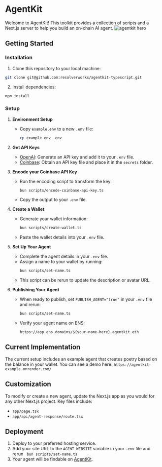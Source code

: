 # AgentKit

Welcome to AgentKit! This toolkit provides a collection of scripts and a Next.js server to help you build an on-chain AI agent.
![agentkit hero](https://imagedelivery.net/UJ5oN2ajUBrk2SVxlns2Aw/e87f1812-ea0b-46ec-368f-3b3699ccd900/public)

## Getting Started

### Installation

1. Clone this repository to your local machine:

```bash
git clone git@github.com:resolverworks/agentkit-typescript.git
```

2. Install dependencies:

```bash
npm install
```

### Setup

1. **Environment Setup**

   - Copy `example.env` to a new `.env` file:
     ```bash
     cp example.env .env
     ```

2. **Get API Keys**

   - [OpenAI](https://platform.openai.com): Generate an API key and add it to your `.env` file.
   - [Coinbase](https://portal.cdp.coinbase.com/access/api): Obtain an API key file and place it in the `secrets` folder.

3. **Encode your Coinbase API Key**

   - Run the encoding script to transform the key:
     ```bash
     bun scripts/encode-coinbase-api-key.ts
     ```
   - Copy the output to your `.env` file.

4. **Create a Wallet**

   - Generate your wallet information:
     ```bash
     bun scripts/create-wallet.ts
     ```
   - Paste the wallet details into your `.env` file.

5. **Set Up Your Agent**

   - Complete the agent details in your `.env` file.
   - Assign a name to your wallet by running:
     ```bash
     bun scripts/set-name.ts
     ```
   - This script can be rerun to update the description or avatar URL.

6. **Publishing Your Agent**
   - When ready to publish, set `PUBLISH_AGENT="true"` in your `.env` file and rerun:
     ```bash
     bun scripts/set-name.ts
     ```
   - Verify your agent name on ENS:
     ```
     https://app.ens.domains/${your-name-here}.agentkit.eth
     ```

## Current Implementation

The current setup includes an example agent that creates poetry based on the balance in your wallet. You can see a demo here:
`https://agentkit-example.onrender.com/`

## Customization

To modify or create a new agent, update the Next.js app as you would for any other Next.js project. Key files include:

- `app/page.tsx`
- `app/api/agent-response/route.tsx`

## Deployment

1. Deploy to your preferred hosting service.
2. Add your site URL to the `AGENT_WEBSITE` variable in your `.env` file and rerun ` bun scripts/set-name.ts`
3. Your agent will be findable on [AgentKit](https://agentkit.id).
